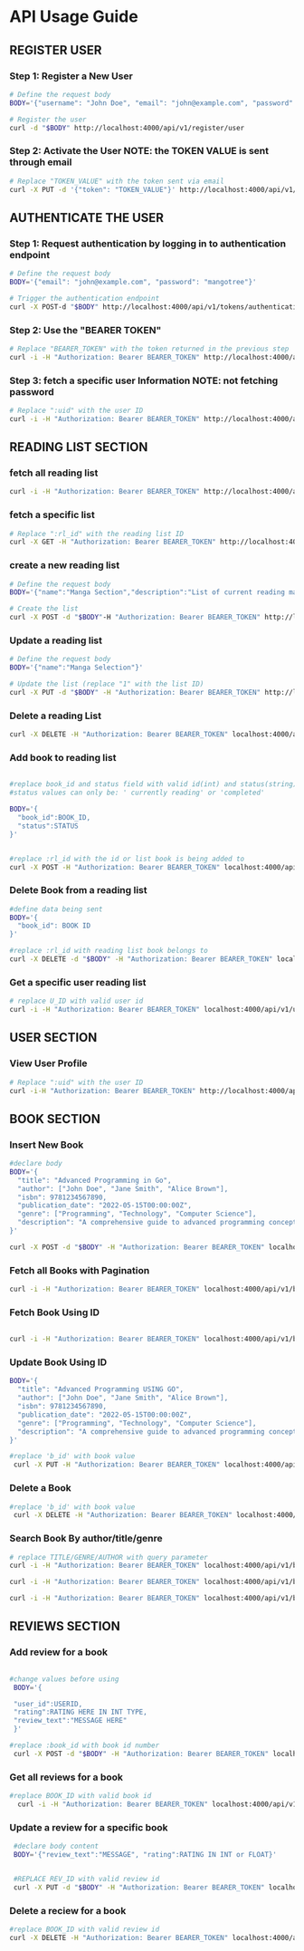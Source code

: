 # API Usage Guide
 ## REGISTER USER

### Step 1: Register a New User
```bash
# Define the request body
BODY='{"username": "John Doe", "email": "john@example.com", "password": "mangotree"}'

# Register the user
curl -d "$BODY" http://localhost:4000/api/v1/register/user
```

### Step 2: Activate the User **NOTE: the TOKEN VALUE is sent through email**
```bash
# Replace "TOKEN_VALUE" with the token sent via email
curl -X PUT -d '{"token": "TOKEN_VALUE"}' http://localhost:4000/api/v1/users/activated
```

 ## AUTHENTICATE THE USER

### Step 1: Request authentication by logging in to authentication endpoint

```bash
# Define the request body
BODY='{"email": "john@example.com", "password": "mangotree"}'

# Trigger the authentication endpoint
curl -X POST-d "$BODY" http://localhost:4000/api/v1/tokens/authentication
```

### Step 2: Use the "BEARER TOKEN"
 ```bash
# Replace "BEARER_TOKEN" with the token returned in the previous step
curl -i -H "Authorization: Bearer BEARER_TOKEN" http://localhost:4000/api/v1/healthcheck
```

### Step 3: fetch a specific user Information NOTE: not fetching password
``` bash
# Replace ":uid" with the user ID
curl -i -H "Authorization: Bearer BEARER_TOKEN" http://localhost:4000/api/v1/users/1
```

 ## READING LIST SECTION 

### fetch all reading list
``` bash
curl -i -H "Authorization: Bearer BEARER_TOKEN" http://localhost:4000/api/v1/lists
```

### fetch a specific list
``` bash
# Replace ":rl_id" with the reading list ID
curl -X GET -H "Authorization: Bearer BEARER_TOKEN" http://localhost:4000/api/v1/lists/:rl_id

```

### create a new reading list
``` bash
# Define the request body
BODY='{"name":"Manga Section","description":"List of current reading manga", "created_by":1}'

# Create the list
curl -X POST -d "$BODY"-H "Authorization: Bearer BEARER_TOKEN" http://localhost:4000/api/v1/lists
```

### Update a reading list
``` bash
# Define the request body
BODY='{"name":"Manga Selection"}'

# Update the list (replace "1" with the list ID)
curl -X PUT -d "$BODY" -H "Authorization: Bearer BEARER_TOKEN" http://localhost:4000/api/v1/lists/1
```


### Delete a reading List
```bash
curl -X DELETE -H "Authorization: Bearer BEARER_TOKEN" localhost:4000/api/v1/lists/:rl_id
```

### Add book to reading list
```bash

#replace book_id and status field with valid id(int) and status(string) values
#status values can only be: ' currently reading' or 'completed'

BODY='{
  "book_id":BOOK_ID, 
  "status":STATUS
}'


#replace :rl_id with the id or list book is being added to
curl -X POST -H "Authorization: Bearer BEARER_TOKEN" localhost:4000/api/v1/lists/:rl_id/books -d
```

### Delete Book from a reading list
```bash
#define data being sent
BODY='{
  "book_id": BOOK ID
}'

#replace :rl_id with reading list book belongs to
curl -X DELETE -d "$BODY" -H "Authorization: Bearer BEARER_TOKEN" localhost:4000/api/v1/lists/:rl_id/books
```

### Get a specific user reading list

```bash
# replace U_ID with valid user id
curl -i -H "Authorization: Bearer BEARER_TOKEN" localhost:4000/api/v1/user/U_ID/lists

```


 ## USER SECTION

### View User Profile 

```bash
# Replace ":uid" with the user ID
curl -i-H "Authorization: Bearer BEARER_TOKEN" http://localhost:4000/api/v1/users/:uid
```

 ## BOOK SECTION
 

### Insert New Book

```bash 
#declare body
BODY='{
  "title": "Advanced Programming in Go",
  "author": ["John Doe", "Jane Smith", "Alice Brown"],
  "isbn": 9781234567890,
  "publication_date": "2022-05-15T00:00:00Z",
  "genre": ["Programming", "Technology", "Computer Science"],
  "description": "A comprehensive guide to advanced programming concepts and techniques in Go."
}'

curl -X POST -d "$BODY" -H "Authorization: Bearer BEARER_TOKEN" localhost:4000/api/v1/books
```

### Fetch all Books with Pagination

```bash 
curl -i -H "Authorization: Bearer BEARER_TOKEN" localhost:4000/api/v1/books
```

### Fetch Book Using ID
 ```bash

 curl -i -H "Authorization: Bearer BEARER_TOKEN" localhost:4000/api/v1/books/:b_id

 ```

 ### Update Book Using ID
```bash
BODY='{
  "title": "Advanced Programming USING GO",
  "author": ["John Doe", "Jane Smith", "Alice Brown"],
  "isbn": 9781234567890,
  "publication_date": "2022-05-15T00:00:00Z",
  "genre": ["Programming", "Technology", "Computer Science"],
  "description": "A comprehensive guide to advanced programming concepts and techniques in Go."
}'

#replace 'b_id' with book value
 curl -X PUT -H "Authorization: Bearer BEARER_TOKEN" localhost:4000/api/v1/books/b_id -d "BODY"

 ```

### Delete a Book
```bash
#replace 'b_id' with book value
 curl -X DELETE -H "Authorization: Bearer BEARER_TOKEN" localhost:4000/api/v1/books/b_id
```

### Search Book By author/title/genre
```bash
# replace TITLE/GENRE/AUTHOR with query parameter
curl -i -H "Authorization: Bearer BEARER_TOKEN" localhost:4000/api/v1/book/search?title=TITLE

curl -i -H "Authorization: Bearer BEARER_TOKEN" localhost:4000/api/v1/book/search?author=AUTHOR

curl -i -H "Authorization: Bearer BEARER_TOKEN" localhost:4000/api/v1/book/search?genre=GENRE
```

 ## REVIEWS SECTION

 ### Add review for a book

 ```bash

 #change values before using
  BODY='{

  "user_id":USERID,
  "rating":RATING HERE IN INT TYPE,
  "review_text":"MESSAGE HERE"
  }'

#replace :book_id with book id number
  curl -X POST -d "$BODY" -H "Authorization: Bearer BEARER_TOKEN" localhost:4000/api/v1/books/:book_id/reviews
 ``` 

 ### Get all reviews for a book

```bash
#replace BOOK_ID with valid book id
  curl -i -H "Authorization: Bearer BEARER_TOKEN" localhost:4000/api/v1/books/BOOK_ID/reviews
```

 ### Update a review for a specific book

 ```bash
  #declare body content
  BODY='{"review_text":"MESSAGE", "rating":RATING IN INT or FLOAT}'


  #REPLACE REV_ID with valid review id
  curl -X PUT -d "$BODY" -H "Authorization: Bearer BEARER_TOKEN" localhost:4000/api/v1/reviews/REV_ID
 ```

 ### Delete a reciew for a book

 ```bash
 #replace BOOK_ID with valid review id
curl -X DELETE -H "Authorization: Bearer BEARER_TOKEN" localhost:4000/api/v1_/books/BOOK_ID
 ```